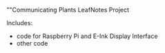 ""Communicating Plants
LeafNotes Project

Includes:
- code for Raspberry Pi and E-Ink Display Interface
- other code
